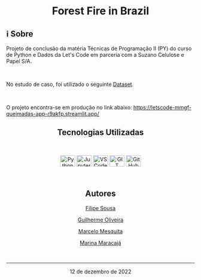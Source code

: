 <h1 align="center">Forest Fire in Brazil </h1>

## :information_source: Sobre

Projeto de conclusão da matéria Técnicas de Programação II (PY) do curso de Python e Dados da Let's Code em parceria com a Suzano Celulose e Papel S/A.

<br>

No estudo de caso, foi utilizado o seguinte [Dataset](<https://www.kaggle.com/datasets/gustavomodelli/forest-fires-in-brazil>).

<br>

O projeto encontra-se em produção no link abaixo:
https://letscode-mmgf-queimadas-app-r9akfp.streamlit.app/

<h2 align="center"> Tecnologias Utilizadas </h2>

<br>

<p align="center">
    <img align="center" alt="Python" height="30" width="40" src="https://cdn.jsdelivr.net/gh/devicons/devicon/icons/python/python-original.svg">
    <img align="center" alt="Jupyter" height="30" width="40" src="https://cdn.jsdelivr.net/gh/devicons/devicon/icons/jupyter/jupyter-plain-wordmark.svg">
    <img align="center" alt="VSCode" height="30" width="40" src="https://cdn.jsdelivr.net/gh/devicons/devicon/icons/vscode/vscode-original.svg">
    <img align="center" alt="GIT" height="30" width="40" src="https://cdn.jsdelivr.net/gh/devicons/devicon/icons/git/git-original.svg">
    <img align="center" alt="GitHub" height="30" width="40" src="https://cdn.jsdelivr.net/gh/devicons/devicon/icons/github/github-original.svg">
</p>

<br>

<div align="center">
    <h2>Autores </h2>

[Filipe Sousa](https://github.com/lfilipesousa)

[Guilherme Oliveira](https://github.com/guioliveiras)

[Marcelo Mesquita](https://github.com/mmmarcelom)

[Marina Maracajá](https://github.com/marinamaracaja)

<br>

***

12 de  dezembro de 2022

</div>
